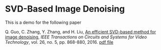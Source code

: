 # SVD-Based Image Denoising

This is a demo for the following paper

Q. Guo, C. Zhang, Y. Zhang, and H. Liu, [An efficient SVD-based method for image denoising](https://ieeexplore.ieee.org/document/7067415), *IEEE Transactions on Circuits and Systems for Video Technology*, vol. 26, no. 5, pp. 868-880, 2016.  [pdf file](https://ieeexplore.ieee.org/document/7067415)

